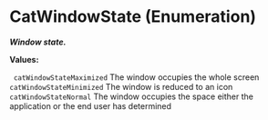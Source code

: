 # CatWindowState (Enumeration)

**_Window state._**

**Values:**

` catWindowStateMaximized`      The window occupies the whole screen
` catWindowStateMinimized`      The window is reduced to an icon
` catWindowStateNormal`      The window occupies the space either the application or the end user has determined